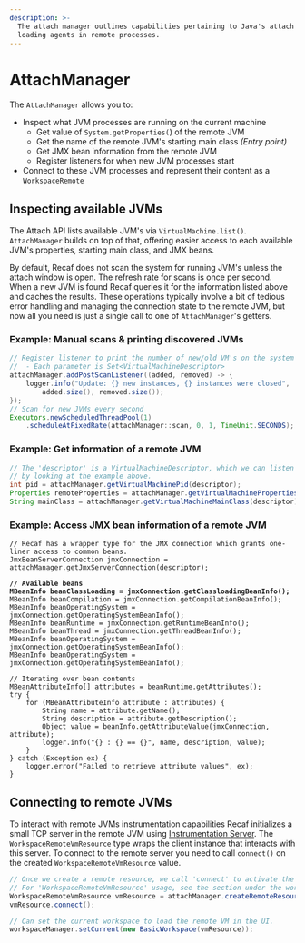 ```yaml
---
description: >-
  The attach manager outlines capabilities pertaining to Java's attach API for
  loading agents in remote processes.
---
```


# AttachManager

The `AttachManager` allows you to:&#x20;

* Inspect what JVM processes are running on the current machine
  * Get value of `System.getProperties(`) of the remote JVM
  * Get the name of the remote JVM's starting main class _(Entry point)_&#x20;
  * Get JMX bean information from the remote JVM
  * Register listeners for when new JVM processes start
* Connect to these JVM processes and represent their content as a `WorkspaceRemote`&#x20;

## Inspecting available JVMs

The Attach API lists available JVM's via `VirtualMachine.list()`. `AttachManager` builds on top of that, offering easier access to each available JVM's properties, starting main class, and JMX beans.

By default, Recaf does not scan the system for running JVM's unless the attach window is open. The refresh rate for scans is once per second. When a new JVM is found Recaf queries it for the information listed above and caches the results. These operations typically involve a bit of tedious error handling and managing the connection state to the remote JVM, but now all you need is just a single call to one of `AttachManager`'s getters.

### Example: Manual scans & printing discovered JVMs

```java
// Register listener to print the number of new/old VM's on the system
//  - Each parameter is Set<VirtualMachineDescriptor>
attachManager.addPostScanListener((added, removed) -> {
    logger.info("Update: {} new instances, {} instances were closed",
        added.size(), removed.size());
});
// Scan for new JVMs every second
Executors.newScheduledThreadPool(1)
    .scheduleAtFixedRate(attachManager::scan, 0, 1, TimeUnit.SECONDS);
```

### Example: Get information of a remote JVM

```java
// The 'descriptor' is a VirtualMachineDescriptor, which we can listen for new values of
// by looking at the example above.
int pid = attachManager.getVirtualMachinePid(descriptor);
Properties remoteProperties = attachManager.getVirtualMachineProperties(descriptor);
String mainClass = attachManager.getVirtualMachineMainClass(descriptor);
```

### Example: Access JMX bean information of a remote JVM

<pre class="language-java"><code class="lang-java">// Recaf has a wrapper type for the JMX connection which grants one-liner access to common beans.
JmxBeanServerConnection jmxConnection = attachManager.getJmxServerConnection(descriptor);
<strong>
</strong><strong>// Available beans
</strong><strong>MBeanInfo beanClassLoading = jmxConnection.getClassloadingBeanInfo();
</strong>MBeanInfo beanCompilation = jmxConnection.getCompilationBeanInfo();
MBeanInfo beanOperatingSystem = jmxConnection.getOperatingSystemBeanInfo();
MBeanInfo beanRuntime = jmxConnection.getRuntimeBeanInfo();
MBeanInfo beanThread = jmxConnection.getThreadBeanInfo();
MBeanInfo beanOperatingSystem = jmxConnection.getOperatingSystemBeanInfo();
MBeanInfo beanOperatingSystem = jmxConnection.getOperatingSystemBeanInfo();

// Iterating over bean contents
MBeanAttributeInfo[] attributes = beanRuntime.getAttributes();
try {
    for (MBeanAttributeInfo attribute : attributes) {
        String name = attribute.getName();
        String description = attribute.getDescription();
        Object value = beanInfo.getAttributeValue(jmxConnection, attribute);
        logger.info("{} : {} == {}", name, description, value);
    }
} catch (Exception ex) {
    logger.error("Failed to retrieve attribute values", ex);
}
</code></pre>

## Connecting to remote JVMs

To interact with remote JVMs instrumentation capabilities Recaf initializes a small TCP server in the remote JVM using [Instrumentation Server](https://github.com/Col-E/InstrumentationServer/). The `WorkspaceRemoteVmResource` type wraps the client instance that interacts with this server. To connect to the remote server you need to call `connect()` on the created `WorkspaceRemoteVmResource` value.

```java
// Once we create a remote resource, we call 'connect' to activate the remote server in the process.
// For 'WorkspaceRemoteVmResource' usage, see the section under the workspace model category.
WorkspaceRemoteVmResource vmResource = attachManager.createRemoteResource(descriptor);
vmResource.connect();

// Can set the current workspace to load the remote VM in the UI.
workspaceManager.setCurrent(new BasicWorkspace(vmResource));
```
